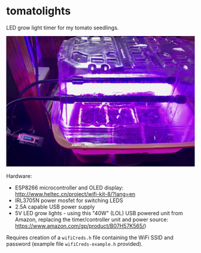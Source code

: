 # tomatolights

LED grow light timer for my tomato seedlings.

![Scrappy Initial Setup](readme_images/scrappy_setup.jpg?raw=true "Scrappy Initial Setup")

Hardware:

 - ESP8266 microcontroller and OLED display: http://www.heltec.cn/project/wifi-kit-8/?lang=en
 - IRL3705N power mosfet for switching LEDS
 - 2.5A capable USB power supply
 - 5V LED grow lights - using this "40W" (LOL) USB powered unit from Amazon, replacing the timer/controller unit and power source: https://www.amazon.com/gp/product/B07H57K565/)

Requires creation of a `wifiCreds.h` file containing the WiFi SSID and password (example file `wifiCreds-example.h` provided).
